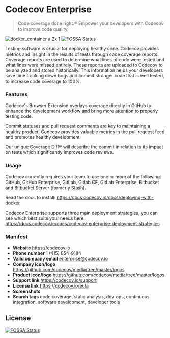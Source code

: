 # Codecov Enterprise
> Code coverage done right.® Empower your developers with Codecov to improve code quality.

[![docker_container a 2x 1](https://cloud.githubusercontent.com/assets/2041757/23514065/1f2c138a-ff34-11e6-9c09-a9f17179a1a8.png)](https://store.docker.com/images/ba08bd82-f83c-42bd-be9d-68974637dea5)
[![FOSSA Status](https://app.fossa.com/api/projects/git%2Bgithub.com%2Fcodecov%2Fenterprise.svg?type=shield)](https://app.fossa.com/projects/git%2Bgithub.com%2Fcodecov%2Fenterprise?ref=badge_shield)


Testing software is crucial for deploying healthy code. Codecov provides metrics and insight in the results of tests through code coverage reports. Coverage reports are used to determine what lines of code were tested and what lines were missed entirely. These reports are uploaded to Codecov to be analyzed and stored historically. This information helps your developers save time tracking down bugs and commit stronger code that is well tested, to increase code coverage to 100%.

### Features

Codecov's Browser Extension overlays coverage directly in GitHub to enhance the development workflow and bring more attention to properly testing code.

Commit statuses and pull request comments are key to maintaining a healthy product. Codecov provides valuable metrics in the pull request feed and promotes healthy development.

Our unique Coverage Diff® will describe the commit in relation to its impact on tests which significantly improves code reviews.

### Usage

Codecov currently requires your team to use one or more of the following: GitHub, GitHub Enterprise, GitLab, Gitlab CE, GitLab Enterprise, Bitbucket and Bitbucket Server (formerly Stash).

Read the docs to install: https://docs.codecov.io/docs/deploying-with-docker

Codecov Enterprise supports three main deployment strategies, you can see which best suits your needs here: https://docs.codecov.io/docs/codecov-enterprise-deployment-strategies


### Manifest

- **Website** https://codecov.io
- **Phone number** 1 (415) 854-9184
- **Valid company email** [enterprise@codecov.io][email]
- **Company icon/logo** https://github.com/codecov/media/tree/master/logos
- **Product icon/logo** https://github.com/codecov/media/tree/master/logos
- **Support link** https://codecov.io/support
- **License link** https://codecov.io/eula
- **Screenshots**
- **Search tags** code coverage, static analysis, dev-ops, continuous integration, software development, developer tools

[config]: http://docs.codecov.io/docs/configuration
[email]: mailto:enterprise@codecov.io
[eula]: https://codecov.io/eula


## License
[![FOSSA Status](https://app.fossa.com/api/projects/git%2Bgithub.com%2Fcodecov%2Fenterprise.svg?type=large)](https://app.fossa.com/projects/git%2Bgithub.com%2Fcodecov%2Fenterprise?ref=badge_large)